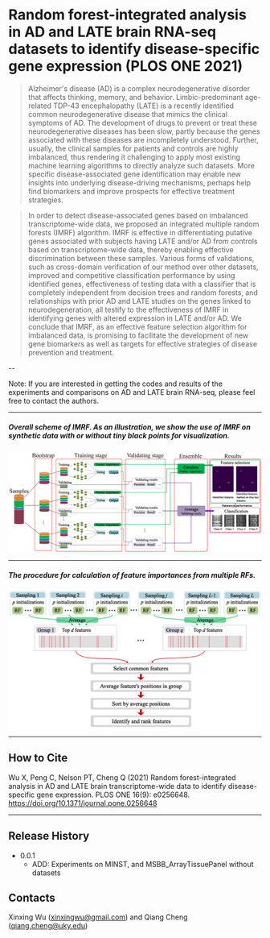 # Random forest-integrated analysis in AD and LATE brain RNA-seq datasets to identify disease-specific gene expression (PLOS ONE 2021)


> Alzheimer's disease (AD) is a complex neurodegenerative disorder that affects thinking, memory, and behavior. Limbic-predominant age-related TDP-43 encephalopathy (LATE) is a recently identified common neurodegenerative disease that mimics the clinical symptoms of AD. The development of drugs to prevent or treat these neurodegenerative diseases has been slow, partly because the genes associated with these diseases are incompletely understood. Further, usually, the clinical samples for patients and controls are highly imbalanced, thus rendering it challenging to apply most existing machine learning algorithms to directly analyze such datasets. More specific disease-associated gene identification may enable new insights into underlying disease-driving mechanisms, perhaps help find biomarkers and improve prospects for effective treatment strategies.
 
>In order to detect disease-associated genes based on imbalanced transcriptome-wide data, we proposed an integrated multiple random forests (IMRF) algorithm. IMRF is effective in differentiating putative genes associated with subjects having LATE and/or AD from controls based on transcriptome-wide data, thereby enabling effective discrimination between these samples. Various forms of validations, such as cross-domain verification of our method over other datasets, improved and competitive classification performance by using identified genes, effectiveness of testing data with a classifier that is completely independent from decision trees and random forests, and relationships with prior AD and LATE studies on the genes linked to neurodegeneration, all testify to the effectiveness of IMRF in identifying genes with altered expression in LATE and/or AD. We conclude that IMRF, as an effective feature selection algorithm for imbalanced data, is promising to facilitate the development of new gene biomarkers as well as targets for effective strategies of disease prevention and treatment.

--

Note:  If you are interested in getting the codes and results of the experiments and comparisons on AD and LATE brain RNA-seq, please feel free to contact the authors.

---

##### Overall scheme of IMRF. As an illustration, we show the use of IMRF on synthetic data with or without tiny black points for visualization.


<center >
    <img src="./images/RFAlgorithm.jpg" width="666"/> 
 </center>

---

##### The procedure for calculation of feature importances from multiple RFs.

<center >
    <img src="./images/Featurecalculation.jpg" width="666"/> 
 </center>
 
 
---

## How to Cite

Wu X, Peng C, Nelson PT, Cheng Q (2021) Random forest-integrated analysis in AD and LATE brain transcriptome-wide data to identify disease-specific gene expression. PLOS ONE 16(9): e0256648. https://doi.org/10.1371/journal.pone.0256648

---
  
## Release History


* 0.0.1
    * ADD: Experiments on MINST, and MSBB_ArrayTissuePanel without datasets

## Contacts

Xinxing Wu (xinxingwu@gmail.com) and Qiang Cheng (qiang.cheng@uky.edu)
